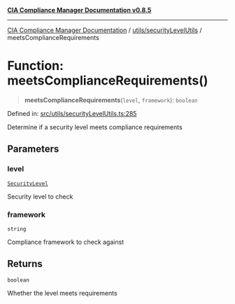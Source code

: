 [**CIA Compliance Manager Documentation v0.8.5**](../../../README.md)

***

[CIA Compliance Manager Documentation](../../../modules.md) / [utils/securityLevelUtils](../README.md) / meetsComplianceRequirements

# Function: meetsComplianceRequirements()

> **meetsComplianceRequirements**(`level`, `framework`): `boolean`

Defined in: [src/utils/securityLevelUtils.ts:285](https://github.com/Hack23/cia-compliance-manager/blob/3ae0301247f765ba03c8c0fe645db4718bb8af76/src/utils/securityLevelUtils.ts#L285)

Determine if a security level meets compliance requirements

## Parameters

### level

[`SecurityLevel`](../../../types/cia/type-aliases/SecurityLevel.md)

Security level to check

### framework

`string`

Compliance framework to check against

## Returns

`boolean`

Whether the level meets requirements
